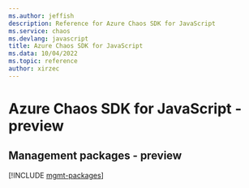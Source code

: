 ```yaml
---
ms.author: jeffish
description: Reference for Azure Chaos SDK for JavaScript
ms.service: chaos
ms.devlang: javascript
title: Azure Chaos SDK for JavaScript
ms.data: 10/04/2022
ms.topic: reference
author: xirzec
---
```

# Azure Chaos SDK for JavaScript - preview

## Management packages - preview
[!INCLUDE [mgmt-packages](chaos-mgmt-index.md)]